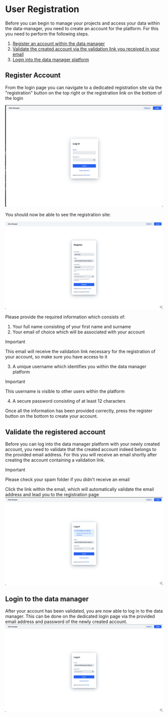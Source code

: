 # User Registration

Before you can begin to manage your projects and access your data within the data-manager, 
you need to create an account for the platform. For this you need to perform the following steps.

1. [Register an account within the data manager](#register-account)
2. [Validate the created account via the validation link you received in your email](#validate-the-registered-account)
3. [Login into the data manager platform](#login-to-the-data-manager)

## Register Account

From the login page you can navigate to a dedicated registration site via the "registration" button on the top right 
or the registration link on the bottom of the login

![login_page_registration](images/user_registration/login_page.png)

You should now be able to see the registration site:

![registration page](images/user_registration/registration_page.png)

Please provide the required information which consists of: 

1. Your full name consisting of your first name and surname
2. Your email of choice which will be associated with your account
> [!IMPORTANT] 
> This email will receive the validation link necessary for the registration of your account, so make sure you have access to it
3. A unique username which identifies you within the data manager platform

> [!IMPORTANT] 
> This username is visible to other users within the platform

4. A secure password consisting of at least 12 characters

Once all the information has been provided correctly, 
press the register button on the bottom to create your account. 

## Validate the registered account

Before you can log into the data manager platform with your newly created account, 
you need to validate that the created account indeed belongs to the provided email address.
For this you will receive an email shortly after creating the account containing a validation link.
> [!IMPORTANT]
> Please check your spam folder if you didn't receive an email

Click the link within the email, which 
will automatically validate the email address and lead you to the registration page
![login page](images/user_registration/login_page_validated.png)

## Login to the data manager

After your account has been validated, you are now able to log in to the data manager. 
This can be done on the dedicated login page via the provided email address and password of the newly created account.
![login page](images/user_registration/login_page_filled.png)

